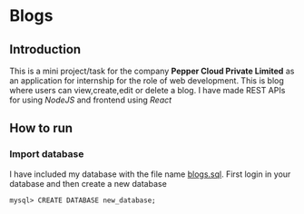 # Blogs

## Introduction
This is a mini project/task for the company **Pepper Cloud Private Limited** as an application for internship for the role of web development.
This is blog where users can view,create,edit or delete a blog. I have made REST APIs for using _NodeJS_ and frontend using _React_

## How to run

### Import database
I have included my database with the file name [blogs.sql](./blogs.sql).
First login in your database and then create a new database
```
mysql> CREATE DATABASE new_database;
```
